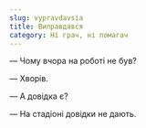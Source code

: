 ```yaml
---
slug: vypravdavsia
title: Виправдався
category: Ні грач, ні помагач
---
```

— Чому вчора на роботі не був?

— Хворів.

— А довідка є?

— На стадіоні довідки не дають.
